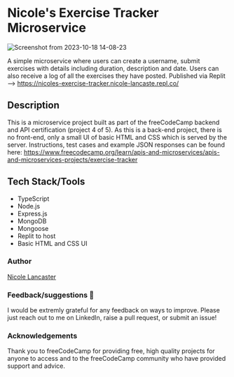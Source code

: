 # Nicole's Exercise Tracker Microservice

![Screenshot from 2023-10-18 14-08-23](https://github.com/nicole-lancaster/exercise-tracker-project/assets/116457977/f335af14-9721-412a-beab-095f8ddf2ea6)


A simple microservice where users can create a username, submit exercises with details including duration, description and date. Users can also receive a log of all the exercises they have posted. 
Published via Replit --> https://nicoles-exercise-tracker.nicole-lancaste.repl.co/

## Description
This is a microservice project built as part of the freeCodeCamp backend and API certification (project 4 of 5). As this is a back-end project, there is no front-end, only a small UI of basic HTML and CSS which is served by the server. Instructions, test cases and example JSON responses can be found here: https://www.freecodecamp.org/learn/apis-and-microservices/apis-and-microservices-projects/exercise-tracker

## Tech Stack/Tools

- TypeScript
- Node.js
- Express.js
- MongoDB
- Mongoose
- Replit to host
- Basic HTML and CSS UI

### Author
[Nicole Lancaster](https://linktr.ee/nicolelancaster)

### Feedback/suggestions 🫶
I would be extremly grateful for any feedback on ways to improve. Please just reach out to me on LinkedIn, raise a pull request, or submit an issue!

### Acknowledgements
Thank you to freeCodeCamp for providing free, high quality projects for anyone to access and to the freeCodeCamp community who have provided support and advice.
